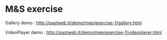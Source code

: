 M&S exercise
======

Gallery demo : http://pastweb.it/demo/mep/exercise-1/gallery.html

VideoPlayer demo : http://pastweb.it/demo/mep/exercise-1/videoplayer.html
